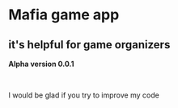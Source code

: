 <h1>Mafia game app</h1>
<h2>it's helpful for game organizers</h2>
<p><strong>Alpha version 0.0.1</strong></p>
</br>
<p>I would be glad if you try to improve my code</p>
